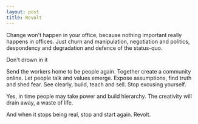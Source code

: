 ```yaml
---
layout: post
title: Revolt
---
```


Change won't happen in your office, because nothing important really happens in offices. Just churn and manipulation, negotiation and politics, despondency and degradation and defence of the status-quo.

Don't drown in it

Send the workers home to be people again. Together create a community online. Let people talk and values emerge. Expose assumptions, find truth and shed fear. See clearly, build, teach and sell. Stop excusing yourself.

Yes, in time people may take power and build hierarchy. The creativity will drain away, a waste of life.

And when it stops being real, stop and start again. Revolt.
